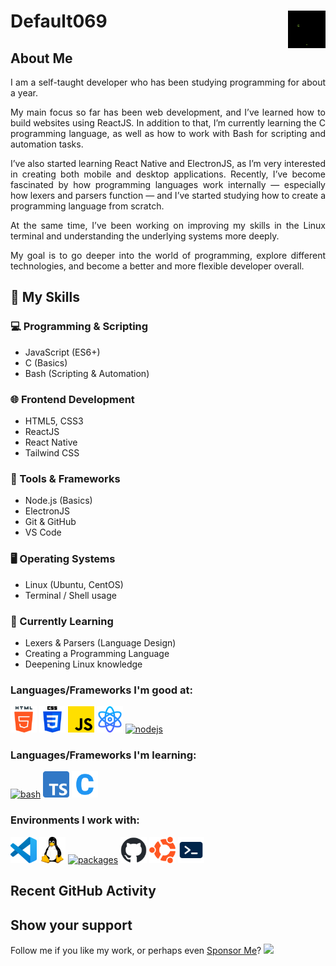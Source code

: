 <h1>Default069 <img align="right" alt="Profile Hits" src="././avatar.gif" width="60" height="60"></h1>

## About Me
<p align="justify">I am a self-taught developer who has been studying programming for about a year.</p>

<p align="justify">My main focus so far has been web development, and I’ve learned how to build websites using ReactJS. In addition to that, I’m currently learning the C programming language, as well as how to work with Bash for scripting and automation tasks.</p>

<p align="justify">I’ve also started learning React Native and ElectronJS, as I’m very interested in creating both mobile and desktop applications. Recently, I’ve become fascinated by how programming languages work internally — especially how lexers and parsers function — and I’ve started studying how to create a programming language from scratch.</p>

<p align="justify">At the same time, I’ve been working on improving my skills in the Linux terminal and understanding the underlying systems more deeply.</p>

<p align="justify">My goal is to go deeper into the world of programming, explore different technologies, and become a better and more flexible developer overall.</p>

## 🚀 My Skills

### 💻 Programming & Scripting
- JavaScript (ES6+)
- C (Basics)
- Bash (Scripting & Automation)

### 🌐 Frontend Development
- HTML5, CSS3
- ReactJS
- React Native
- Tailwind CSS

### 🧰 Tools & Frameworks
- Node.js (Basics)
- ElectronJS
- Git & GitHub
- VS Code

### 🖥️ Operating Systems
- Linux (Ubuntu, CentOS)
- Terminal / Shell usage

### 🧠 Currently Learning
- Lexers & Parsers (Language Design)
- Creating a Programming Language
- Deepening Linux knowledge
 
### Languages/Frameworks I'm good at:
<a href="#"><img alt="html5" title="html" src="././icons/html-5(1).png" height="42"></a>
<a href="#"><img alt="css3" title="css3" src="././icons/css-3.png" height="42"></a>
<a href="https://www.javascript.com/" target="_blanck"><img alt="js" title="js" src="././icons/js.png" height="42"></a>
<a href="https://vite.dev/guide/"><img alt="reactjs" title="reactjs" src="././icons/reactjs.png" height="42"></a>
<a href="https://nodejs.org/en"><img alt="nodejs" title="nodejs" src="././icons/node.png" height="42"></a>

### Languages/Frameworks I'm learning:

<a href="https://ru.wikipedia.org/wiki/Bash"><img alt="bash" title="bash" src="././icons/bash.png" height="42"></a>
<a href="https://www.typescriptlang.org/"><img alt="typescript" title="ts" src="././icons/typescript.png" height="42"></a>
<a href="https://en.wikipedia.org/wiki/C_(programming_language)"><img alt="nodejs" title="C Language" src="././icons/letter-c.png" height="42"></a>


### Environments I work with:

<a href="https://code.visualstudio.com/"><img alt="vs code" title="vs code" src="././icons/vscode.png" height="42"></a>
<a href="https://www.linux.org/"><img alt="linux" title="Linux" src="././icons/linux.png" height="42"></a>
<a href="https://github.com/features/actions"><img alt="packages" title="packages" src="././icons/packages.png" height="42"></a>
<a href="https://github.com/"><img alt="github" title="github" src="././icons/github-mark.png" height="42"></a>
<a href="https://www.linux.org/"><img alt="ubuntu Linux" title="ubuntu Linux" src="././icons/ubuntu.png" height="42"></a>
<a href="https://ubuntu.com/tutorials/command-line-for-beginners#1-overview"><img alt="termina" title="terminal" src="././icons/technology.png" height="42"></a>

## Recent GitHub Activity
<!--END_SECTION:activity-->

## Show your support

Follow me if you like my work, or perhaps even [Sponsor Me][sponsor]? ![](https://hit.yhype.me/github/profile?user_id=35486894)


<!-- Link anchors -->

[sponsor]: https://github.com/sponsors/default069

